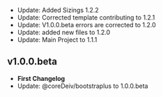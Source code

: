 
- Update: Added Sizings 1.2.2
- Update: Corrected template contributing to 1.2.1
- Update: V1.0.0.beta errors are corrected to 1.2.0
- Update: added new files to 1.2.0
- Update: Main Project to 1.1.1

## v1.0.0.beta
- **First Changelog**
- Update: @coreDeiv/bootstraplus to 1.0.0.beta
